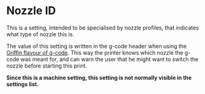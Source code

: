 Nozzle ID
====
This is a setting, intended to be specialised by nozzle profiles, that indicates what type of nozzle this is.

The value of this setting is written in the g-code header when using the [Griffin flavour of g-code](machine_gcode_flavor.md). This way the printer knows which nozzle the g-code was meant for, and can warn the user that he might want to switch the nozzle before starting this print.

**Since this is a machine setting, this setting is not normally visible in the settings list.**